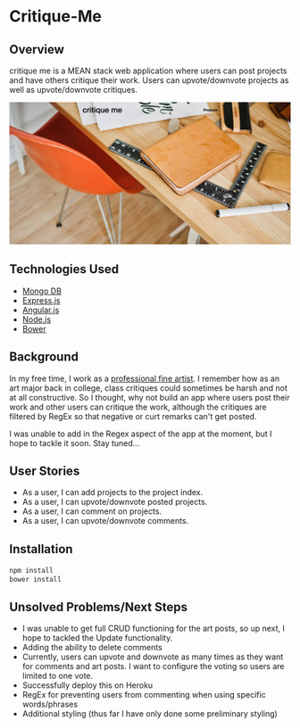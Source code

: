 # Critique-Me

## Overview
critique me is a MEAN stack web application where users can post projects and have others critique their work. Users can upvote/downvote projects as well as upvote/downvote critiques.

![Screenshot](screenshot.png)

## Technologies Used
* [Mongo DB](https://www.mongodb.com/)
* [Express.js](https://expressjs.com/)
* [Angular.js](https://angularjs.org/)
* [Node.js](https://nodejs.org)
* [Bower](https://bower.io/)

## Background
In my free time, I work as a [professional fine artist](http://www.mcoyle.com). I remember how as an art major back in college, class critiques could sometimes be harsh and not at all constructive. So I thought, why not build an app where users post their work and other users can critique the work, although the critiques are filtered by RegEx so that negative or curt remarks can't get posted.

I was unable to add in the Regex aspect of the app at the moment, but I hope to tackle it soon. Stay tuned...

## User Stories
* As a user, I can add projects to the project index.
* As a user, I can upvote/downvote posted projects.
* As a user, I can comment on projects.
* As a user, I can upvote/downvote comments.

## Installation
```
npm install
bower install
```

## Unsolved Problems/Next Steps
* I was unable to get full CRUD functioning for the art posts, so up next, I hope to tackled the Update functionality.
* Adding the ability to delete comments
* Currently, users can upvote and downvote as many times as they want for comments and art posts. I want to configure the voting so users are limited to one vote.
* Successfully deploy this on Heroku
* RegEx for preventing users from commenting when using specific words/phrases
* Additional styling (thus far I have only done some preliminary styling)
